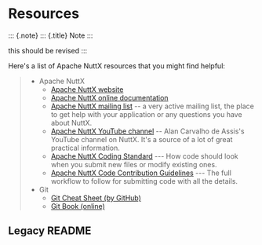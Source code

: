 Resources
=========

::: {.note}
::: {.title}
Note
:::

this should be revised
:::

Here\'s a list of Apache NuttX resources that you might find helpful:

> -   Apache NuttX
>     -   [Apache NuttX website](https://nuttx.apache.org)
>     -   [Apache NuttX online
>         documentation](https://cwiki.apache.org/confluence/display/NUTTX/Nuttx)
>     -   [Apache NuttX mailing
>         list](https://nuttx.apache.org/community/) -- a very active
>         mailing list, the place to get help with your application or
>         any questions you have about NuttX.
>     -   [Apache NuttX YouTube
>         channel](https://www.youtube.com/channel/UC0QciIlcUnjJkL5yJJBmluw/videos)
>         -- Alan Carvalho de Assis\'s YouTube channel on NuttX. It\'s a
>         source of a lot of great practical information.
>     -   [Apache NuttX Coding
>         Standard](https://cwiki.apache.org/confluence/display/NUTTX/Coding+Standard)
>         --- How code should look when you submit new files or modify
>         existing ones.
>     -   [Apache NuttX Code Contribution
>         Guidelines](https://cwiki.apache.org/confluence/display/NUTTX/Code+Contribution+Workflow)
>         --- The full workflow to follow for submitting code with all
>         the details.
> -   Git
>     -   [Git Cheat Sheet (by
>         GitHub)](https://github.github.com/training-kit/downloads/github-git-cheat-sheet.pdf)
>     -   [Git Book (online)](https://git-scm.com/book/en/v2)

Legacy README
-------------
